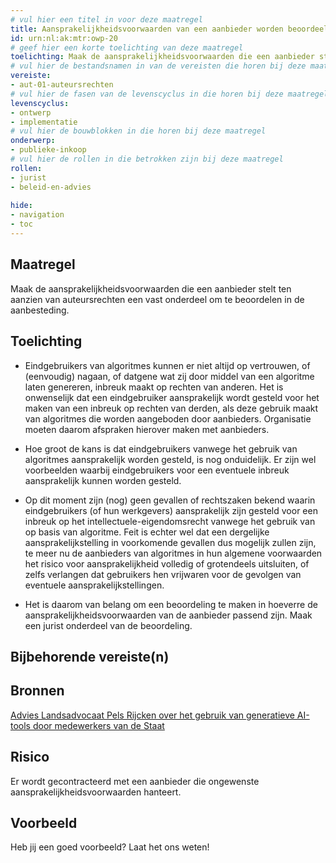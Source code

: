 ```yaml
---
# vul hier een titel in voor deze maatregel
title: Aansprakelijkheidsvoorwaarden van een aanbieder worden beoordeeld in de aanbesteding 
id: urn:nl:ak:mtr:owp-20
# geef hier een korte toelichting van deze maatregel
toelichting: Maak de aansprakelijkheidsvoorwaarden die een aanbieder stelt ten aanzien van auteursrechten een vast onderdeel om te beoordelen in de aanbesteding. 
# vul hier de bestandsnamen in van de vereisten die horen bij deze maatregel
vereiste:
- aut-01-auteursrechten
# vul hier de fasen van de levenscyclus in die horen bij deze maatregel
levenscyclus:
- ontwerp
- implementatie
# vul hier de bouwblokken in die horen bij deze maatregel
onderwerp:
- publieke-inkoop
# vul hier de rollen in die betrokken zijn bij deze maatregel
rollen:
- jurist
- beleid-en-advies
  
hide:
- navigation
- toc
---
```


<!-- tags -->

## Maatregel

Maak de aansprakelijkheidsvoorwaarden die een aanbieder stelt ten aanzien van auteursrechten een vast onderdeel om te beoordelen in de aanbesteding.

## Toelichting

- Eindgebruikers van algoritmes kunnen er niet altijd op vertrouwen, of (eenvoudig) nagaan, of datgene wat zij door middel van een algoritme laten genereren, inbreuk maakt op rechten van anderen. Het is onwenselijk dat een eindgebruiker aansprakelijk wordt gesteld voor het maken van een inbreuk op rechten van derden, als deze gebruik maakt van algoritmes die worden aangeboden door aanbieders. Organisatie moeten daarom afspraken hierover maken met aanbieders.

- Hoe groot de kans is dat eindgebruikers vanwege het gebruik van algoritmes aansprakelijk worden gesteld, is nog onduidelijk. Er zijn wel voorbeelden waarbij eindgebruikers voor een eventuele inbreuk aansprakelijk kunnen worden gesteld.

- Op dit moment zijn (nog) geen gevallen of rechtszaken bekend waarin eindgebruikers (of hun werkgevers) aansprakelijk zijn gesteld voor een inbreuk op het intellectuele-eigendomsrecht vanwege het gebruik van op basis van algoritme. Feit is echter wel dat een dergelijke aansprakelijkstelling in voorkomende gevallen dus mogelijk zullen zijn, te meer nu de aanbieders van algoritmes in hun algemene voorwaarden het risico voor aansprakelijkheid volledig of grotendeels uitsluiten, of zelfs verlangen dat gebruikers hen vrijwaren voor de gevolgen van eventuele aansprakelijkstellingen.

- Het is daarom van belang om een beoordeling te maken in hoeverre de aansprakelijkheidsvoorwaarden van de aanbieder passend zijn. Maak een jurist onderdeel van de beoordeling.


## Bijbehorende vereiste(n)

<!-- list_vereisten_on_maatregelen_page -->

## Bronnen

[Advies Landsadvocaat Pels Rijcken over het gebruik van generatieve AI-tools door medewerkers van de Staat](https://open.overheid.nl/documenten/16d72572-da6b-422c-8cf8-cdc95a523093/file)

## Risico 
<!-- vul hier het specifieke risico in dat kan worden gemitigeerd met behulp van deze maatregel -->
Er wordt gecontracteerd met een aanbieder die ongewenste aansprakelijkheidsvoorwaarden hanteert. 


## Voorbeeld

Heb jij een goed voorbeeld? Laat het ons weten!

